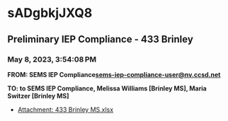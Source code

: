 # sADgbkjJXQ8
## Preliminary IEP Compliance - 433 Brinley
### May 8, 2023, 3:54:08 PM
**FROM: SEMS IEP Compliance<sems-iep-compliance-user@nv.ccsd.net>**

**TO: to SEMS IEP Compliance, Melissa Williams [Brinley MS], Maria Switzer [Brinley MS]**






* [Attachment: 433 Brinley MS.xlsx](sADgbkjJXQ8-attachment-1.xlsx)
